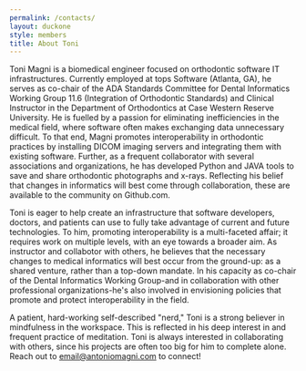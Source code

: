 ```yaml
---
permalink: /contacts/
layout: duckone
style: members
title: About Toni
---
```

Toni Magni is a biomedical engineer focused on orthodontic software IT infrastructures. Currently employed at tops Software (Atlanta, GA), he serves as co-chair of the ADA Standards Committee for Dental Informatics Working Group 11.6 (Integration of Orthodontic Standards) and Clinical Instructor in the Department of Orthodontics at Case Western Reserve University. He is fuelled by a passion for eliminating inefficiencies in the medical field, where software often makes exchanging data unnecessary difficult. To that end, Magni promotes interoperability in orthodontic practices by installing DICOM imaging servers and integrating them with existing software. Further, as a frequent collaborator with several associations and organizations, he has developed Python and JAVA tools to save and share orthodontic photographs and x-rays. Reflecting his belief that changes in informatics will best come through collaboration, these are available to the community on Github.com. 

Toni is eager to help create an infrastructure that software developers, doctors, and patients can use to fully take advantage of current and future technologies. To him, promoting interoperability is a multi-faceted affair; it requires work on multiple levels, with an eye towards a broader aim. As instructor and collabotor with others, he believes that the necessary changes to medical informatics will best occur from the ground-up: as a shared venture, rather than a top-down mandate. In his capacity as co-chair of the Dental Informatics Working Group-and in collaboration with other professional organizations-he's also involved in envisioning policies that promote and protect interoperability in the field.  

A patient, hard-working self-described "nerd," Toni is a strong believer in mindfulness in the workspace. This is reflected in his deep interest in and frequent practice of meditation. Toni is always interested in collaborating with others, since his projects are often too big for him to complete alone. Reach out to [email@antoniomagni.com](mailto:email@antoniomagni.com) to connect!
